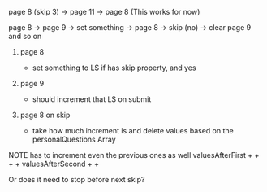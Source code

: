page 8 (skip 3) -> page 11 -> page 8 (This works for now)

page 8 -> page 9 -> set something -> page 8 -> skip (no) -> clear page 9 and so on

1. page 8
   - set something to LS if has skip property, and yes

2. page 9
   - should increment that LS on submit

3. page 8 on skip
   - take how much increment is and delete values based on the personalQuestions Array

NOTE has to increment even the previous ones as well
valuesAfterFirst + + + +
    valuesAfterSecond + + 

Or does it need to stop before next skip?